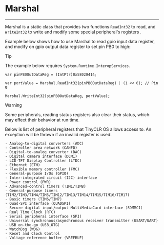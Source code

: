 # Marshal
---
Marshal is a static class that provides two functions `ReadInt32` to read, and `WriteInt32` to write and modify some special peripheral's registers .

Example below shows how to use Marshal to read gpio input data register, and modify on gpio output data register to set pin PB0 to high:

>[!TIP]
> The example below requires `System.Runtime.InteropServices`.

```
var pinPB0OutDataReg = (IntPtr)0x58020414;

var portValue = Marshal.ReadInt32(pinPB0OutDataReg) | (1 << 0); // Pin 0

Marshal.WriteInt32(pinPB0OutDataReg, portValue);

```
>[!WARNING]
> Some peripherals, reading status registers also clear their status, which may effect their behavior at run time.

Below is list of peripheral registers that TinyCLR OS allows access to. An exception will be thrown if an invalid register is used.

    - Analog-to-digital converters (ADC)
    - Controller area network (CANFD)
    - Digital-to-analog converter (DAC)
    - Digital camera interface (DCMI)
    - LCD-TFT Display Controller (LTDC)
    - Ethernet (ETH)
    - Flexible memory controller (FMC)
    - General-purpose I/Os (GPIO)
    - Inter-integrated circuit (I2C) interface
    - Power control (PWR)
    - Advanced-control timers (TIM1/TIM8)
    - General-purpose timers (TIM2/TIM3/TIM4/TIM5/TIM12/TIM13/TIM14/TIM15/TIM16/TIM17)
    - Basic timers (TIM6/TIM7)
    - Quad-SPI interface (QUADSPI)
    - Secure digital input/output MultiMediaCard interface (SDMMC1)
    - Real Time Clock (RTC)
    - Serial peripheral interface (SPI)
    - Universal synchronous/asynchronous receiver transmitter (USART/UART)
    - USB on-the-go (USB_OTG)
    - WatchDog (WDG)
    - Reset and Clock Control
    - Voltage reference buffer (VREFBUF)

 
